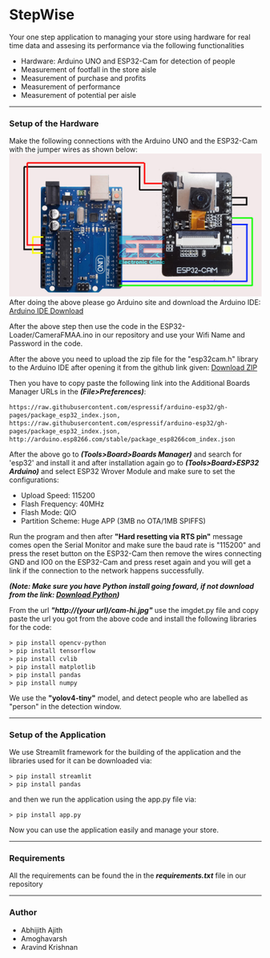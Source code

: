# StepWise
Your one step application to managing your store using hardware for real time data and assesing its performance via the following functionalities
* Hardware: Arduino UNO and ESP32-Cam for detection of people
* Measurement of footfall in the store aisle
* Measurement of purchase and profits
* Measurement of performance
* Measurement of potential per aisle
- - - -
### Setup of the Hardware
Make the following connections with the Arduino UNO and the ESP32-Cam with the jumper wires as shown below:
![](Connections/Connections.jpg)
After doing the above please go Arduino site and download the Arduino IDE: [Arduino IDE Download](https://www.arduino.cc/en/software)

After the above step then use the code in the ESP32-Loader/CameraFMAA.ino in our repository and use your Wifi Name and Password in the code.

After the above you need to upload the zip file for the "esp32cam.h" library to the Arduino IDE after opening it from the github link given: [Download ZIP](https://github.com/yoursunny/esp32cam)

Then you have to copy paste the following link into the Additional Boards Manager URLs in the ***(File>Preferences)***:
```
https://raw.githubusercontent.com/espressif/arduino-esp32/gh-pages/package_esp32_index.json, https://raw.githubusercontent.com/espressif/arduino-esp32/gh-pages/package_esp32_index.json, http://arduino.esp8266.com/stable/package_esp8266com_index.json
```
After the above go to ***(Tools>Board>Boards Manager)*** and search for 'esp32' and install it 
and after installation again go to ***(Tools>Board>ESP32 Arduino)*** and select ESP32 Wrover Module and make sure to set the configurations:
* Upload Speed: 115200
* Flash Frequency: 40MHz
* Flash Mode: QIO
* Partition Scheme: Huge APP (3MB no OTA/1MB SPIFFS)

Run the program and then after **"Hard resetting via RTS pin"** message comes open the Serial Monitor and make sure the baud rate is "115200" and press the reset button on the ESP32-Cam then remove the wires connecting GND and IO0 on the ESP32-Cam and press reset again and you will get a link if the connection to the network happens successfully.

***(Note: Make sure you have Python install going foward, if not download from the link: [Download Python](https://www.python.org/downloads/))***

From the url ***"http://(your url)/cam-hi.jpg"*** use the imgdet.py file and copy paste the url you got from the above code and install the following libraries for the code:
```
> pip install opencv-python
> pip install tensorflow
> pip install cvlib
> pip install matplotlib
> pip install pandas
> pip install numpy
```
We use the **"yolov4-tiny"** model, and detect people who are labelled as "person" in the detection window.
- - - -
### Setup of the Application

We use Streamlit framework for the building of the application and the libraries used for it can be downloaded via:
```
> pip install streamlit
> pip install pandas
```
and then we run the application using the app.py file via:
```
> pip install app.py
```
Now you can use the application easily and manage your store.
- - - -
### Requirements
All the requirements can be found the in the ***requirements.txt*** file in our repository
- - - -
### Author
* Abhijith Ajith
* Amoghavarsh
* Aravind Krishnan


